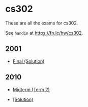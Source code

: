 # cs302

These are all the exams for cs302.

See `handin` at https://fn.lc/hw/cs302.



## 2001


* [Final (Solution)](/static/exams/cs302/2001/finalsol01.pdf)



## 2010


* [Midterm (Term 2)](/static/exams/cs302/2010/cs302-2010-t2-miderm.pdf)

* [(Solution)](/static/exams/cs302/2010/cs302-2010-t2-midterm-solution.pdf)


